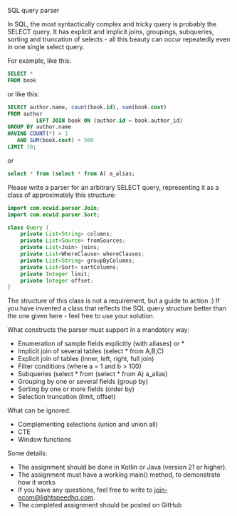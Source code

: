 SQL query parser

In SQL, the most syntactically complex and tricky query is probably the SELECT query. It has explicit and implicit
joins, groupings,
subqueries, sorting and truncation of selects - all this beauty can occur repeatedly even in one single
select query.

For example, like this:

```sql
SELECT *
FROM book
```

or like this:

```sql
SELECT author.name, count(book.id), sum(book.cost)
FROM author
         LEFT JOIN book ON (author.id = book.author_id)
GROUP BY author.name
HAVING COUNT(*) > 1
   AND SUM(book.cost) > 500
LIMIT 10;
```

or

```sql
select * from (select * from A) a_alias; 
```

Please write a parser for an arbitrary SELECT query, representing it as a class of approximately this structure:

```java
import com.ecwid.parser.Join;
import com.ecwid.parser.Sort;

class Query {
    private List<String> columns;
    private List<Source> fromSources;
    private List<Join> joins;
    private List<WhereClause> whereClauses;
    private List<String> groupByColumns;
    private List<Sort> sortColumns;
    private Integer limit;
    private Integer offset;
}
```

The structure of this class is not a requirement, but a guide to action :)
If you have invented a class that reflects the SQL query structure better than the one given here - feel free to use
your solution.

What constructs the parser must support in a mandatory way:

- Enumeration of sample fields explicitly (with aliases) or *
- Implicit join of several tables (select * from A,B,C)
- Explicit join of tables (inner, left, right, full join)
- Filter conditions (where a = 1 and b > 100)
- Subqueries (select * from (select * from A) a_alias)
- Grouping by one or several fields (group by)
- Sorting by one or more fields (order by)
- Selection truncation (limit, offset)

What can be ignored:

- Complementing selections (union and union all)
- CTE
- Window functions

Some details:

- The assignment should be done in Kotlin or Java (version 21 or higher).
- The assignment must have a working main() method, to demonstrate how it works
- If you have any questions, feel free to write to join-ecom@lightspeedhq.com.
- The completed assignment should be posted on GitHub